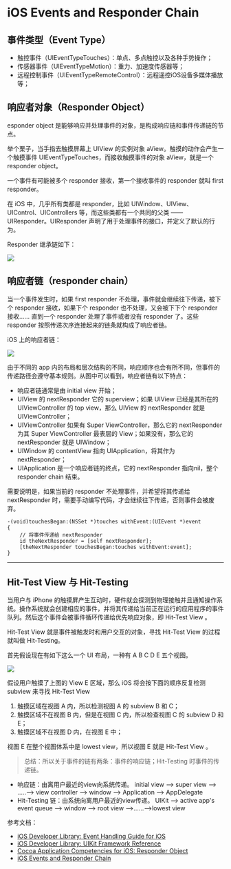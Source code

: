 # iOS Events and Responder Chain

## 事件类型（Event Type）
* 触控事件（UIEventTypeTouches）：单点、多点触控以及各种手势操作；
* 传感器事件（UIEventTypeMotion）：重力、加速度传感器等；
* 远程控制事件（UIEventTypeRemoteControl）：远程遥控iOS设备多媒体播放等；

## 响应者对象（Responder Object）
esponder object 是能够响应并处理事件的对象，是构成响应链和事件传递链的节点。

举个栗子，当手指去触摸屏幕上 UIView 的实例对象 aView。触摸的动作会产生一个触摸事件 UIEventTypeTouches，而接收触摸事件的对象 aView，就是一个 responder object。

一个事件有可能被多个 responder 接收，第一个接收事件的 responder 就叫 first responder。

在 iOS 中，几乎所有类都是 responder，比如 UIWindow、UIView、UIControl、UIControllers 等，而这些类都有一个共同的父类 —— UIResponder。UIResponder 声明了用于处理事件的接口，并定义了默认的行为。

Responder 继承链如下：

![](http://7xs5iw.com1.z0.glb.clouddn.com/image_note66142_1.png)


## 响应者链（responder chain）
当一个事件发生时，如果 first responder 不处理，事件就会继续往下传递，被下个 responder 接收，如果下个 responder 也不处理，又会被下下个 responder 接收…… 直到一个 responder 处理了事件或者没有 responder 了。这些 responder 按照传递次序连接起来的链条就构成了响应者链。

iOS 上的响应者链：

![](http://7xs5iw.com1.z0.glb.clouddn.com/image_note66142_2.png)

由于不同的 app 内的布局和层次结构的不同，响应顺序也会有所不同，但事件的传递路径会遵守基本规则。从图中可以看到，响应者链有以下特点：
* 响应者链通常是由 initial view 开始；
* UIView 的 nextResponder 它的 superview；如果 UIView 已经是其所在的 UIViewController 的 top view，那么 UIView 的 nextResponder 就是 UIViewController；
* UIViewController 如果有 Super ViewController，那么它的 nextResponder 为其 Super ViewController 最表层的 View；如果没有，那么它的 nextResponder 就是 UIWindow；
* UIWindow 的 contentView 指向 UIApplication，将其作为 nextResponder；
* UIApplication 是一个响应者链的终点，它的 nextResponder 指向nil，整个 responder chain 结束。

需要说明是，如果当前的 responder 不处理事件，并希望将其传递给 nextResponder 时，需要手动编写代码，才会继续往下传递，否则事件会被废弃。
```objc
-(void)touchesBegan:(NSSet *)touches withEvent:(UIEvent *)event
{  
    // 将事件传递给 nextResponder
    id theNextResponder = [self nextResponder];
    [theNextResponder touchesBegan:touches withEvent:event];
}
```

------

## Hit-Test View 与 Hit-Testing
当用户与 iPhone 的触摸屏产生互动时，硬件就会探测到物理接触并且通知操作系统。操作系统就会创建相应的事件，并将其传递给当前正在运行的应用程序的事件队列。然后这个事件会被事件循环传递给优先响应对象，即 Hit-Test View 。

Hit-Test View 就是事件被触发时和用户交互的对象，寻找 Hit-Test View 的过程就叫做 Hit-Testing。

首先假设现在有如下这么一个 UI 布局，一种有 A B C D E 五个视图。

![](http://7xs5iw.com1.z0.glb.clouddn.com/image_note66142_3.png)

假设用户触摸了上图的 View E 区域，那么 iOS 将会按下面的顺序反复检测 subview 来寻找 Hit-Test View
1. 触摸区域在视图 A 内，所以检测视图 A 的 subview B 和 C；
2. 触摸区域不在视图 B 内，但是在视图 C 内，所以检查视图 C 的 subview D 和 E；
3. 触摸区域不在视图 D 内，在视图 E 中；



视图 E 在整个视图体系中是 lowest view，所以视图 E 就是 Hit-Test View 。

>总结：所以关于事件的链有两条：事件的响应链；Hit-Testing 时事件的传递链。
* 响应链：由离用户最近的view向系统传递。
initial view –> super view –> …..–> view controller –> window –> Application –> AppDelegate
* Hit-Testing 链：由系统向离用户最近的view传递。
UIKit –> active app's event queue –> window –> root view –>……–>lowest view

参考文档：
* [iOS Developer Library: Event Handling Guide for iOS ](https://developer.apple.com/library/ios/documentation/EventHandling/Conceptual/EventHandlingiPhoneOS/Introduction/Introduction.html#//apple_ref/doc/uid/TP40009541-CH1-SW1)
* [iOS Developer Library: UIKit Framework Reference ](https://developer.apple.com/library/ios/documentation/UIKit/Reference/UIKit_Framework/)
* [Cocoa Application Competencies for iOS: Responder Object ](https://developer.apple.com/library/ios/documentation/General/Conceptual/Devpedia-CocoaApp/Responder.html)
* [iOS Events and Responder Chain](https://www.zybuluo.com/MicroCai/note/66142)
